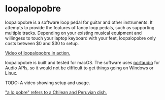 # loopalopobre

loopalopobre is a software loop pedal for guitar and other instruments. It attempts to provide the features of fancy loop pedals, such as supporting multiple tracks. Depending on your existing musical equipment and willingess to touch your laptop keyboard with your feet, loopalopobre only costs between $0 and $30 to setup.

[Video of loopalopobre in action.](https://youtu.be/8IZkObEA8PI)

loopalopobre is built and tested for macOS. The software uses [portaudio](http://www.portaudio.com) for Audio APIs, so it would not be difficult to get things going on Windows or Linux.

TODO: A video showing setup and usage.

["a lo pobre" refers to a Chilean and Peruvian dish.](https://en.wikipedia.org/wiki/Lomo_a_lo_pobre)
